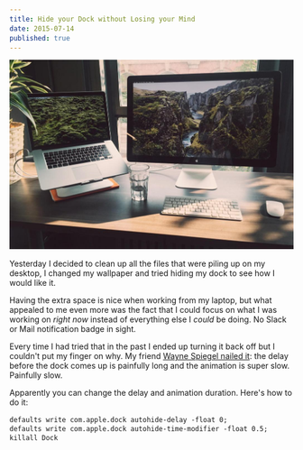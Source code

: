 ```yaml
---
title: Hide your Dock without Losing your Mind
date: 2015-07-14
published: true
---
```


![](./desktop.jpeg)

Yesterday I decided to clean up all the files that were piling up on my desktop, I changed my wallpaper and tried hiding my dock to see how I would like it.

Having the extra space is nice when working from my laptop, but what appealed to me even more was the fact that I could focus on what I was working on *right now* instead of everything else I *could* be doing. No Slack or Mail notification badge in sight.

Every time I had tried that in the past I ended up turning it back off but I couldn't put my finger on why. My friend [Wayne Spiegel nailed it](https://twitter.com/waynespiegel/status/620953934711029760): the delay before the dock comes up is painfully long and the animation is super slow. Painfully slow.

Apparently you can change the delay and animation duration. Here's how to do it:

```
defaults write com.apple.dock autohide-delay -float 0;
defaults write com.apple.dock autohide-time-modifier -float 0.5;
killall Dock
```
